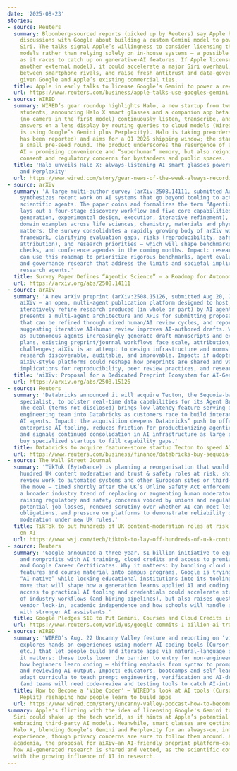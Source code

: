 ```yaml
---
date: '2025-08-23'
stories:
- source: Reuters
  summary: Bloomberg-sourced reports (picked up by Reuters) say Apple has held early
    discussions with Google about building a custom Gemini model to power a next‑generation
    Siri. The talks signal Apple’s willingness to consider licensing third‑party large
    models rather than relying solely on in‑house systems — a possible strategic shift
    as it races to catch up on generative‑AI features. If Apple licenses Gemini (or
    another external model), it could accelerate a major Siri overhaul, reshape partnerships
    between smartphone rivals, and raise fresh antitrust and data‑governance questions
    given Google and Apple’s existing commercial ties.
  title: Apple in early talks to license Google’s Gemini to power a revamped Siri
  url: https://www.reuters.com/business/apple-talks-use-googles-gemini-ai-power-revamped-siri-bloomberg-news-reports-2025-08-22/
- source: WIRED
  summary: WIRED’s gear roundup highlights Halo, a new startup from two former Harvard
    students, announcing Halo X smart glasses and a companion app beta. The glasses
    (no camera in the first model) continuously listen, transcribe, and surface real‑time
    answers on a lens display by routing queries to cloud models (Wired reports Halo
    is using Google’s Gemini plus Perplexity). Halo is taking preorders (a $249 deposit
    has been reported) and aims for a Q1 2026 shipping window; the startup has raised
    a small pre‑seed round. The product underscores the resurgence of always‑on wearable
    AI — promising convenience and “superhuman” memory, but also reigniting privacy,
    consent and regulatory concerns for bystanders and public spaces.
  title: 'Halo unveils Halo X: always‑listening AI smart glasses powered by Gemini
    and Perplexity'
  url: https://www.wired.com/story/gear-news-of-the-week-always-recording-smart-glasses-and-google-teases-a-new-nest-speaker/
- source: arXiv
  summary: 'A large multi-author survey (arXiv:2508.14111, submitted Aug 18, 2025)
    synthesizes recent work on AI systems that go beyond tooling to act as autonomous
    scientific agents. The paper coins and formalizes the term “Agentic Science,”
    lays out a four‑stage discovery workflow and five core capabilities (e.g., hypothesis
    generation, experimental design, execution, iterative refinement), and reviews
    domain examples across life sciences, chemistry, materials and physics. Why it
    matters: the survey consolidates a rapidly growing body of arXiv work into a common
    framework, clarifying evaluation gaps, risks (reproducibility, safety, credit
    attribution), and research priorities — which will shape benchmarks, reproducibility
    checks, and conference agendas in the coming months. Impact: researchers and funders
    can use this roadmap to prioritize rigorous benchmarks, agent evaluation suites,
    and governance research that address the limits and societal implications of autonomous
    research agents.'
  title: Survey Paper Defines “Agentic Science” — a Roadmap for Autonomous AI Scientists
  url: https://arxiv.org/abs/2508.14111
- source: arXiv
  summary: 'A new arXiv preprint (arXiv:2508.15126, submitted Aug 20, 2025) proposes
    aiXiv — an open, multi‑agent publication platform designed to host, review, and
    iteratively refine research produced (in whole or part) by AI agents. The paper
    presents a multi‑agent architecture and APIs for submitting proposals and manuscripts
    that can be refined through mixed human/AI review cycles, and reports experiments
    suggesting iterative AI+human review improves AI‑authored drafts. Why it matters:
    as autonomous agents increasingly generate draft manuscripts and experimental
    plans, existing preprint/journal workflows face scale, attribution, and quality‑control
    challenges; aiXiv is an attempt to design infrastructure and norms that make AI‑generated
    research discoverable, auditable, and improvable. Impact: if adopted or piloted,
    aiXiv‑style platforms could reshape how preprints are shared and validated — with
    implications for reproducibility, peer review practices, and research policy.'
  title: 'aiXiv: Proposal for a Dedicated Preprint Ecosystem for AI‑Generated Science'
  url: https://arxiv.org/abs/2508.15126
- source: Reuters
  summary: 'Databricks announced it will acquire Tecton, the Sequoia‑backed feature‑store
    specialist, to bolster real‑time data capabilities for its Agent Bricks platform.
    The deal (terms not disclosed) brings low‑latency feature serving and Tecton’s
    engineering team into Databricks as customers race to build interactive, real‑time
    AI agents. Impact: the acquisition deepens Databricks’ push to offer end‑to‑end
    enterprise AI tooling, reduces friction for productionizing agentic applications,
    and signals continued consolidation in AI infrastructure as large platform vendors
    buy specialized startups to fill capability gaps.'
  title: Databricks to acquire feature‑store startup Tecton to speed AI agents
  url: https://www.reuters.com/business/finance/databricks-buy-sequoia-backed-tecton-ai-agent-push-2025-08-22/
- source: The Wall Street Journal
  summary: 'TikTok (ByteDance) is planning a reorganisation that would put several
    hundred UK content moderation and trust & safety roles at risk, shifting more
    review work to automated systems and other European sites or third‑party providers.
    The move — timed shortly after the UK’s Online Safety Act enforcement — highlights
    a broader industry trend of replacing or augmenting human moderators with AI,
    raising regulatory and safety concerns voiced by unions and regulators. Impact:
    potential job losses, renewed scrutiny over whether AI can meet legal and safety
    obligations, and pressure on platforms to demonstrate reliability of automated
    moderation under new UK rules.'
  title: TikTok to put hundreds of UK content‑moderation roles at risk as it leans
    on AI
  url: https://www.wsj.com/tech/tiktok-to-lay-off-hundreds-of-u-k-content-moderators-in-ai-push-d040ae21
- source: Reuters
  summary: 'Google announced a three‑year, $1 billion initiative to equip U.S. colleges
    and nonprofits with AI training, cloud credits and access to premium Gemini tools
    and Google Career Certificates. Why it matters: by bundling cloud resources, guided-learning
    features and course material into campus programs, Google is trying to make students
    “AI‑native” while locking educational institutions into its tooling — a major
    move that will shape how a generation learns applied AI and coding. Impact: wider
    access to practical AI tooling and credentials could accelerate student adoption
    of industry workflows (and hiring pipelines), but also raises questions about
    vendor lock‑in, academic independence and how schools will handle academic integrity
    with stronger AI assistants.'
  title: Google Pledges $1B to Put Gemini, Courses and Cloud Credits into US Colleges
  url: https://www.reuters.com/world/us/google-commits-1-billion-ai-training-us-universities-2025-08-06/
- source: WIRED
  summary: 'WIRED’s Aug. 22 Uncanny Valley feature and reporting on ‘vibe coding’
    explores hands‑on experiences using modern AI coding tools (Cursor, Replit, Claude,
    etc.) that let people build and iterate apps via natural‑language prompts. Why
    it matters: these tools lower the barrier to entry for non‑engineers and change
    how beginners learn coding — shifting emphasis from syntax to prompt design, testing
    and reviewing AI output. Impact: educators, bootcamps and self‑learners should
    adapt curricula to teach prompt engineering, verification and AI‑driven debugging
    (and teams will need code‑review and testing tools to catch AI‑introduced bugs).'
  title: How to Become a 'Vibe Coder' — WIRED's look at AI tools (Cursor, Claude,
    Replit) reshaping how people learn to build apps
  url: https://www.wired.com/story/uncanny-valley-podcast-how-to-become-a-vibe-coder/
summary: Apple's flirting with the idea of licensing Google's Gemini to supercharge
  Siri could shake up the tech world, as it hints at Apple’s potential shift towards
  embracing third-party AI models. Meanwhile, smart glasses are getting a reboot with
  Halo X, blending Google's Gemini and Perplexity for an always-on, info-at-your-fingertips
  experience, though privacy concerns are sure to follow them around. And over in
  academia, the proposal for aiXiv—an AI-friendly preprint platform—could reshape
  how AI-generated research is shared and vetted, as the scientific community grapples
  with the growing influence of AI in research.
---
```


<!-- Generated with AI web search 2025-08-23 13:35 UTC -->
